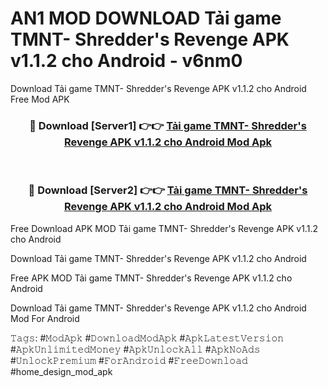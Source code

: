 # AN1 MOD DOWNLOAD Tải game TMNT- Shredder's Revenge APK v1.1.2 cho Android - v6nm0
Download Tải game TMNT- Shredder's Revenge APK v1.1.2 cho Android Free Mod APK

<div align="center">
<h3>🔴 Download [Server1] 👉👉 <a href="https://apk-comot.site?title=Tải_game_TMNT-_Shredder's_Revenge_APK_v1.1.2_cho_Android">Tải game TMNT- Shredder's Revenge APK v1.1.2 cho Android Mod Apk</a></h3><br>

<h3>🔴 Download [Server2] 👉👉 <a href="https://apk-comot.site?title=Tải_game_TMNT-_Shredder's_Revenge_APK_v1.1.2_cho_Android">Tải game TMNT- Shredder's Revenge APK v1.1.2 cho Android Mod Apk</a></h3>
</div>


Free Download APK MOD Tải game TMNT- Shredder's Revenge APK v1.1.2 cho Android

Download Tải game TMNT- Shredder's Revenge APK v1.1.2 cho Android 

Free APK MOD Tải game TMNT- Shredder's Revenge APK v1.1.2 cho Android 

Download Tải game TMNT- Shredder's Revenge APK v1.1.2 cho Android Mod For Android

𝚃𝚊𝚐𝚜: #𝙼𝚘𝚍𝙰𝚙𝚔 #𝙳𝚘𝚠𝚗𝚕𝚘𝚊𝚍𝙼𝚘𝚍𝙰𝚙𝚔 #𝙰𝚙𝚔𝙻𝚊𝚝𝚎𝚜𝚝𝚅𝚎𝚛𝚜𝚒𝚘𝚗 #𝙰𝚙𝚔𝚄𝚗𝚕𝚒𝚖𝚒𝚝𝚎𝚍𝙼𝚘𝚗𝚎𝚢 #𝙰𝚙𝚔𝚄𝚗𝚕𝚘𝚌𝚔𝙰𝚕𝚕 #𝙰𝚙𝚔𝙽𝚘𝙰𝚍𝚜 #𝚄𝚗𝚕𝚘𝚌𝚔𝙿𝚛𝚎𝚖𝚒𝚞𝚖 #𝙵𝚘𝚛𝙰𝚗𝚍𝚛𝚘𝚒𝚍 #𝙵𝚛𝚎𝚎𝙳𝚘𝚠𝚗𝚕𝚘𝚊𝚍 #home_design_mod_apk